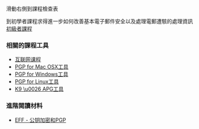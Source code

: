 [Title]: # (現在怎樣?)
[Order]: # (5)

滑動右側到課程檢查表

到初學者課程求得進一步如何改善基本電子郵件安全以及處理電郵遭駭的處理資訊
[初級者課程](umbrella://lesson/email/0)

### 相關的課程工具
* [互联网课程](umbrella://lesson/the-internet)
* [PGP for Mac OSX工具](umbrella://lesson/pgp-for-mac-os-x)
* [PGP for Windows工具](umbrella://lesson/pgp-for-windows)
* [PGP for Linux工具](umbrella://lesson/pgp-for-linux)
* [K9 \u0026 APG工具](umbrella://lesson/k9-\u0026-apg)

### 進階閱讀材料
* [EFF - 公钥加密和PGP](https://ssd.eff.org/en/module/introduction-public-key-cryptography-and-pgp)
